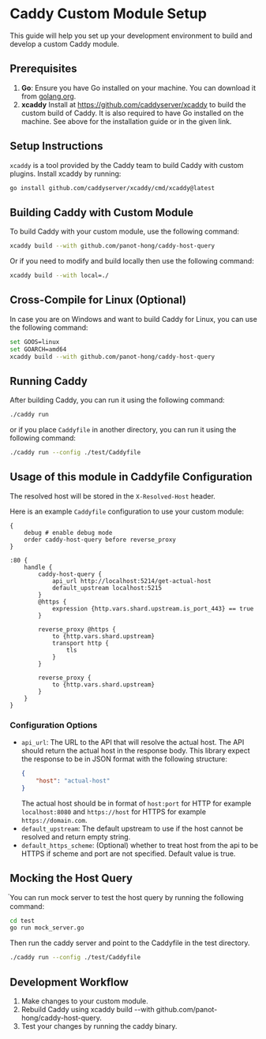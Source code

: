 # Caddy Custom Module Setup

This guide will help you set up your development environment to build and develop a custom Caddy module.

## Prerequisites

1. **Go**: Ensure you have Go installed on your machine. You can download it from [golang.org](https://golang.org/dl/).
2. **xcaddy** Install at https://github.com/caddyserver/xcaddy to build the custom build of Caddy. It is also required to have Go installed on the machine. See above for the installation guide or in the given link.

## Setup Instructions

`xcaddy` is a tool provided by the Caddy team to build Caddy with custom plugins. Install xcaddy by running:
    
```bash
go install github.com/caddyserver/xcaddy/cmd/xcaddy@latest
```

## Building Caddy with Custom Module
To build Caddy with your custom module, use the following command:
    
```bash
xcaddy build --with github.com/panot-hong/caddy-host-query
```

Or if you need to modify and build locally then use the following command:
    
```bash
xcaddy build --with local=./
```

## Cross-Compile for Linux (Optional)
In case you are on Windows and want to build Caddy for Linux, you can use the following command:
    
```bash
set GOOS=linux
set GOARCH=amd64
xcaddy build --with github.com/panot-hong/caddy-host-query
```

## Running Caddy
After building Caddy, you can run it using the following command:
    
```bash
./caddy run
```
or if you place `Caddyfile` in another directory, you can run it using the following command:
    
```bash
./caddy run --config ./test/Caddyfile
```

## Usage of this module in Caddyfile Configuration
The resolved host will be stored in the `X-Resolved-Host` header.

Here is an example `Caddyfile` configuration to use your custom module:
```caddy
{
    debug # enable debug mode
    order caddy-host-query before reverse_proxy
}

:80 {
    handle {
        caddy-host-query {
            api_url http://localhost:5214/get-actual-host
            default_upstream localhost:5215
        }
        @https {
            expression {http.vars.shard.upstream.is_port_443} == true
        }
        
        reverse_proxy @https {
            to {http.vars.shard.upstream}
            transport http {
                tls
            }
        }

        reverse_proxy {
            to {http.vars.shard.upstream}
        }
    }
}
```

### Configuration Options
- `api_url`: The URL to the API that will resolve the actual host. The API should return the actual host in the response body. This library expect the response to be in JSON format with the following structure:
    ```json
    {
        "host": "actual-host"
    }
    ```
    The actual host should be in format of `host:port` for HTTP for example `localhost:8080` and `https://host` for HTTPS for example `https://domain.com`.
- `default_upstream`: The default upstream to use if the host cannot be resolved and return empty string.
- `default_https_scheme`: (Optional) whether to treat host from the api to be HTTPS if scheme and port are not specified. Default value is true.

## Mocking the Host Query

ํYou can run mock server to test the host query by running the following command:
```bash
cd test
go run mock_server.go
```

Then run the caddy server and point to the Caddyfile in the test directory.
```bash
./caddy run --config ./test/Caddyfile
```


## Development Workflow
1. Make changes to your custom module.
2. Rebuild Caddy using xcaddy build --with github.com/panot-hong/caddy-host-query.
3. Test your changes by running the caddy binary.